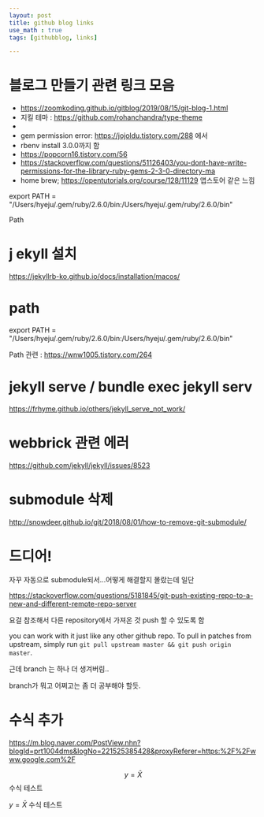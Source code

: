 ```yaml
---
layout: post
title: github blog links
use_math : true
tags: [githubblog, links]

---
```




# 블로그 만들기 관련 링크 모음

- https://zoomkoding.github.io/gitblog/2019/08/15/git-blog-1.html
- 지킬 테마 : https://github.com/rohanchandra/type-theme
- 
- gem permission error: https://jojoldu.tistory.com/288 에서
- rbenv install 3.0.0까지 함
- https://popcorn16.tistory.com/56
- https://stackoverflow.com/questions/51126403/you-dont-have-write-permissions-for-the-library-ruby-gems-2-3-0-directory-ma
- home brew; https://opentutorials.org/course/128/11129 앱스토어 같은 느낌



export PATH = "/Users/hyeju/.gem/ruby/2.6.0/bin:/Users/hyeju/.gem/ruby/2.6.0/bin"

Path





# j ekyll 설치

https://jekyllrb-ko.github.io/docs/installation/macos/



# path

export PATH = "/Users/hyeju/.gem/ruby/2.6.0/bin:/Users/hyeju/.gem/ruby/2.6.0/bin"

Path 관련 : https://wnw1005.tistory.com/264

# jekyll serve / bundle exec jekyll serv

https://frhyme.github.io/others/jekyll_serve_not_work/ 



# webbrick 관련 에러

https://github.com/jekyll/jekyll/issues/8523

# submodule 삭제

http://snowdeer.github.io/git/2018/08/01/how-to-remove-git-submodule/

# 드디어!

자꾸 자동으로 submodule되서...어떻게 해결할지 몰랐는데 일단

https://stackoverflow.com/questions/5181845/git-push-existing-repo-to-a-new-and-different-remote-repo-server

요걸 참조해서 다른 repository에서 가져온 것 push 할 수 있도록 함

 you can work with it just like any other github repo. To pull in patches from upstream, simply run `git pull upstream master && git push origin master`. 

근데 branch 는 하나 더 생겨버림..

branch가 뭐고 어쩌고는 좀 더 공부해야 할듯.

# 수식 추가

https://m.blog.naver.com/PostView.nhn?blogId=prt1004dms&logNo=221525385428&proxyReferer=https:%2F%2Fwww.google.com%2F

$$y = \bar{X}$$ 수식 테스트

$y = \bar{X}$ 수식 테스트

